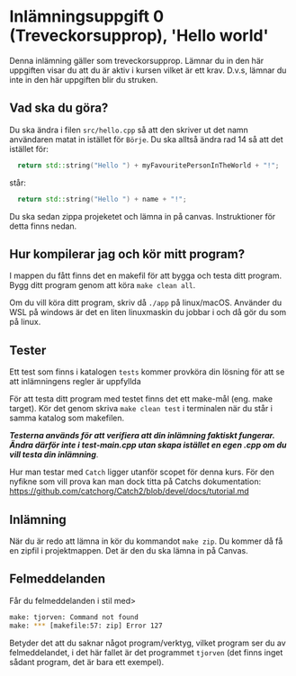 Inlämningsuppgift 0 (Treveckorsupprop), 'Hello world'
=====================================================

Denna inlämning gäller som treveckorsupprop. Lämnar du in den här uppgiften
visar du att du är aktiv i kursen vilket är ett krav. D.v.s, lämnar du inte in
den här uppgiften blir du struken.

Vad ska du göra?
----------------
Du ska ändra i filen `src/hello.cpp` så att den skriver ut det namn användaren
matat in istället för `Börje`. Du ska alltså ändra rad 14 så att det istället
för:
```cpp
  return std::string("Hello ") + myFavouritePersonInTheWorld + "!";
```
står:
```cpp
  return std::string("Hello ") + name + "!";
```

Du ska sedan zippa projeketet och lämna in på canvas. Instruktioner för detta
finns nedan.

Hur kompilerar jag och kör mitt program?
----------------------------------------
I mappen du fått finns det en makefil för att bygga och testa ditt program.
Bygg ditt program genom att köra `make clean all`.

Om du vill köra ditt program, skriv då `./app` på linux/macOS. Använder du WSL
på windows är det en liten linuxmaskin du jobbar i och då gör du som på linux.

Tester
------
Ett test som finns i katalogen `tests` kommer provköra din lösning för att se
att inlämningens regler är uppfyllda

För att testa ditt program med testet finns det ett make-mål (eng. make
target). Kör det genom skriva `make clean test` i terminalen när du står i
samma katalog som makefilen.

***Testerna används för att verifiera att din inlämning faktiskt fungerar.
Ändra därför inte i test-main.cpp utan skapa istället en egen .cpp om du vill
testa din inlämning***.

Hur man testar med `Catch` ligger utanför scopet för denna kurs. För den
nyfikne som vill prova kan man dock titta på Catchs dokumentation:
https://github.com/catchorg/Catch2/blob/devel/docs/tutorial.md

Inlämning
---------
När du är redo att lämna in kör du kommandot `make zip`. Du kommer då få en
zipfil i projektmappen. Det är den du ska lämna in på Canvas.

Felmeddelanden
--------------
Får du felmeddelanden i stil med>
```bash
make: tjorven: Command not found
make: *** [makefile:57: zip] Error 127
```

Betyder det att du saknar något program/verktyg, vilket program ser du av
felmeddelandet, i det här fallet är det programmet `tjorven` (det finns inget
sådant program, det är bara ett exempel).

